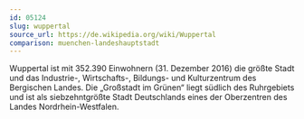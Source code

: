 ```yaml
---
id: 05124
slug: wuppertal
source_url: https://de.wikipedia.org/wiki/Wuppertal
comparison: muenchen-landeshauptstadt
---
```


Wuppertal ist mit 352.390 Einwohnern (31. Dezember 2016) die größte Stadt und das Industrie-, Wirtschafts-, Bildungs- und Kulturzentrum des Bergischen Landes. Die „Großstadt im Grünen“ liegt südlich des Ruhrgebiets und ist als siebzehntgrößte Stadt Deutschlands eines der Oberzentren des Landes Nordrhein-Westfalen.
